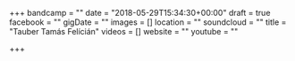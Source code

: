 +++
bandcamp = ""
date = "2018-05-29T15:34:30+00:00"
draft = true
facebook = ""
gigDate = ""
images = []
location = ""
soundcloud = ""
title = "Tauber Tamás Felícián"
videos = []
website = ""
youtube = ""

+++
